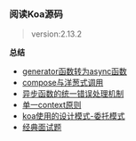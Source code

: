 ### 阅读Koa源码

> version:2.13.2

**总结**
- [generator函数转为async函数](https://github.com/lok660/koa-source-code/issues/1)
- [compose与洋葱式调用](https://github.com/lok660/koa-source-code/issues/2)
- [异步函数的统一错误处理机制](https://github.com/lok660/koa-source-code/issues/3)
- [单一context原则](https://github.com/lok660/koa-source-code/issues/4)
- [koa使用的设计模式-委托模式](https://github.com/lok660/koa-source-code/issues/5)
- [经典面试题](https://github.com/lok660/koa-source-code/issues/6)
